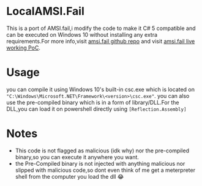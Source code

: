 # LocalAMSI.Fail
This is a port of AMSI.fail,i modify the code to make it C# 5 compatible and can be executed on Windows 10 without installing any extra requirements.For more info,visit [amsi.fail github repo](https://github.com/Flangvik/AMSI.fail) and visit [amsi.fail live working PoC](https://amsi.fail).
# Usage
you can compile it using Windows 10's built-in csc.exe which is located on `"C:\Windows\Microsoft.NET\Framework\<version>\csc.exe"`.
you can also use the pre-compiled binary which is in a form of library/DLL.For the DLL,you can load it on powershell directly using `[Reflection.Assembly]`
# Notes
- This code is not flagged as malicious (idk why) nor the pre-compiled binary,so you can execute it anywhere you want.
- the Pre-Compiled binary is not injected with anything malicious nor slipped with malicious code,so dont even think of me get a meterpreter shell from the computer you load the dll 😂
